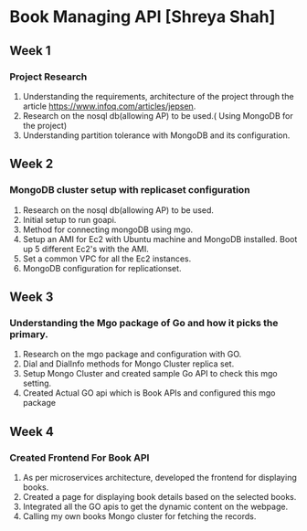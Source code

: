# Book Managing API [Shreya Shah]

## Week 1

### Project Research
1. Understanding the requirements, architecture of the project through the article  https://www.infoq.com/articles/jepsen. 
2. Research on the nosql db(allowing AP) to be used.( Using MongoDB for the project) 
3. Understanding partition tolerance with MongoDB and its configuration. 

## Week 2

### MongoDB cluster setup with replicaset configuration
1. Research on the nosql db(allowing AP) to be used.
2. Initial setup to run goapi.  
3. Method for connecting mongoDB using mgo. 
4. Setup an AMI for Ec2 with Ubuntu machine and MongoDB installed. Boot up 5 different Ec2's with the AMI.
5. Set a common VPC for all the Ec2 instances.
6. MongoDB configuration for replicationset. 

## Week 3

### Understanding the Mgo package of Go and how it picks the primary.
1. Research on the mgo package and configuration with GO.
2. Dial and DialInfo methods for Mongo Cluster replica set.
3. Setup Mongo Cluster and created sample Go API to check this mgo setting.
4. Created Actual GO api which is Book APIs and configured this mgo package

## Week 4

### Created Frontend For Book API
1. As per microservices architecture, developed the frontend for displaying books.
2. Created a page for displaying book details based on the selected books.
3. Integrated all the GO apis to get the dynamic content on the webpage.
4. Calling my own books Mongo cluster for fetching the records.

